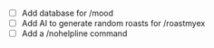 - [ ] Add database for /mood
- [ ] Add AI to generate random roasts for /roastmyex
- [ ] Add a /nohelpline command
